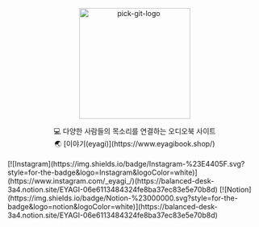<p align="center">
    <img src="https://user-images.githubusercontent.com/61370487/171013112-796a9d06-6b91-4012-9af7-ee9ccfb20eaf.png" alt="pick-git-logo" width="220" height="220">
</p>
<div align="center">
💻 다양한 사람들의 목소리를 연결하는 오디오북 사이트</br>
🌏 [이야기(eyagi)](https://www.eyagibook.shop/)
</div>
<br/>
[![Instagram](https://img.shields.io/badge/Instagram-%23E4405F.svg?style=for-the-badge&logo=Instagram&logoColor=white)](https://www.instagram.com/_eyagi_/)(https://balanced-desk-3a4.notion.site/EYAGI-06e6113484324fe8ba37ec83e5e70b8d)
[![Notion](https://img.shields.io/badge/Notion-%23000000.svg?style=for-the-badge&logo=notion&logoColor=white)](https://balanced-desk-3a4.notion.site/EYAGI-06e6113484324fe8ba37ec83e5e70b8d)
